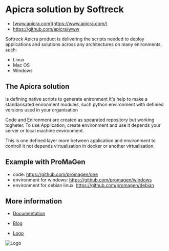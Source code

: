 # Apicra solution by Softreck
+ [www.apicra.com](https://www.apicra.com/)
+ https://github.com/apicra/www

Softreck Apicra product is delivering the scripts needed to deploy applications and solutions across any architectures on many enironments, such:
+ Linux
+ Mac OS
+ Windows

## The Apicra solution
is defining native scripts to generate enironment
It's help to make a standarisated enironment modules, such python environment with definied versions used in your organisation

Code and Enironment are created as spearated repository but working togheter.
To use Application, create environment and use it depends your server or local machine environment.

This is one defined layer more between application and environment to controll it not depends virtualisation in docker or another virtualisation.


## Example with ProMaGen
+ code: https://github.com/promagen/one
+ environment for windows: https://github.com/promagen/windows
+ environment for debian linux: https://github.com/promagen/debian

## More information

+ [Documentation](http://docs.apicra.com)

+ [Blog](http://blog.apicra.com)

+ [Logo](http://logo.apicra.com)

![Logo](http://logo.apicra.com/apicra_logo.png)
